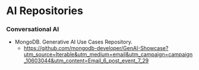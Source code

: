 # AI Repositories

### Conversational AI

- MongoDB. Generative AI Use Cases Repository.
    -  https://github.com/mongodb-developer/GenAI-Showcase?utm_source=Iterable&utm_medium=email&utm_campaign=campaign_10603044&utm_content=Email_6_post_event_7_29
    


